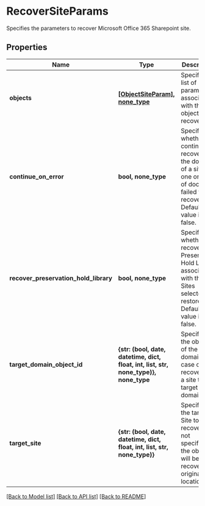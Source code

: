 # RecoverSiteParams

Specifies the parameters to recover Microsoft Office 365 Sharepoint site.

## Properties
Name | Type | Description | Notes
------------ | ------------- | ------------- | -------------
**objects** | [**[ObjectSiteParam], none_type**](ObjectSiteParam.md) | Specifies a list of site params associated with the objects to recover. | 
**continue_on_error** | **bool, none_type** | Specifies whether to continue recovering the doc libs of a site, if one or more of doc libs failed to recover. Default value is false. | [optional] 
**recover_preservation_hold_library** | **bool, none_type** | Specifies whether to recover Preservation Hold Library associated with the Sites selected for restore. Default value is false. | [optional] 
**target_domain_object_id** | **{str: (bool, date, datetime, dict, float, int, list, str, none_type)}, none_type** | Specifies the object id of the target domain in case of full recovery of a site to a target domain. | [optional] 
**target_site** | **{str: (bool, date, datetime, dict, float, int, list, str, none_type)}** | Specifies the target Site to recover to. If not specified, the objects will be recovered to original location. | [optional] 

[[Back to Model list]](../README.md#documentation-for-models) [[Back to API list]](../README.md#documentation-for-api-endpoints) [[Back to README]](../README.md)


